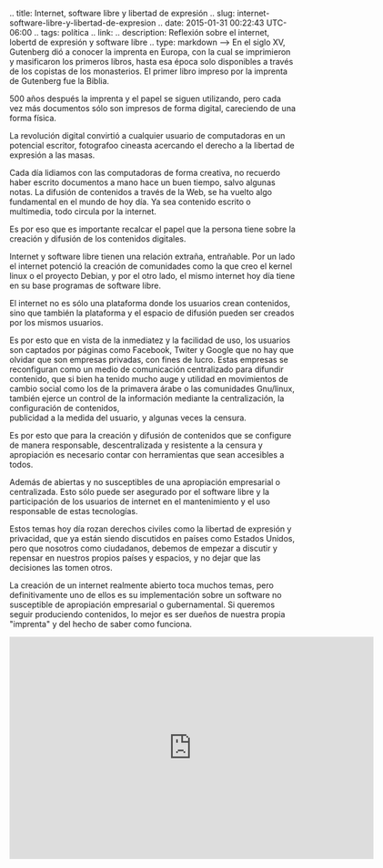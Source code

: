 
.. title: Internet, software libre y libertad de expresión
.. slug: internet-software-libre-y-libertad-de-expresion
.. date: 2015-01-31 00:22:43 UTC-06:00
.. tags: política
.. link: 
.. description: Reflexión sobre el internet, lobertd de expresión y 
software libre
.. type: markdown
-->
En el siglo XV, Gutenberg dió a conocer la imprenta en Europa, con la 
cual se imprimieron y masificaron los primeros libros, hasta esa época 
solo disponibles a través de los copistas de los monasterios. El primer 
libro impreso por la imprenta de Gutenberg fue la Biblia.

500 años después la imprenta y el papel se siguen utilizando, pero cada 
vez más documentos sólo son impresos de forma digital, careciendo de una 
forma física.

La revolución digital convirtió a cualquier usuario de computadoras en 
un potencial escritor, fotografoo cineasta acercando el derecho a 
la libertad de expresión a las masas.
 
Cada día lidiamos con las computadoras de forma creativa, no recuerdo 
haber escrito documentos a mano hace un buen tiempo, salvo algunas 
notas. La difusión de contenidos a través de la Web, se ha vuelto algo fundamental en el mundo 
de hoy día. Ya sea contenido escrito o multimedia, todo circula por la 
internet. 


Es por eso que es importante recalcar el papel que la persona tiene 
sobre la creación y difusión de los contenidos digitales.

<!-- TEASER_END -->

Internet y software libre tienen una relación extraña, entrañable. Por 
un lado el internet potenció la creación de comunidades como la que 
creo el kernel linux o el proyecto Debian, y por el otro lado, el mismo 
internet hoy día tiene en su base programas de software libre.

El internet no es sólo una plataforma donde los usuarios crean 
contenidos, sino que también la plataforma y el espacio de difusión 
pueden ser creados por los mismos usuarios. 

Es por esto que en vista de la inmediatez y la facilidad de uso, los 
usuarios son captados por páginas como Facebook, Twiter y Google que no 
hay que olvidar que son empresas privadas, con fines de lucro.  Estas 
empresas se reconfiguran como un medio de comunicación centralizado para 
difundir contenido, que si bien ha tenido mucho auge y utilidad en 
movimientos de cambio social como los de la primavera árabe o las comunidades Gnu/linux, también ejerce un control de la 
información mediante la centralización, la configuración de contenidos,  
publicidad a la medida del usuario, y algunas veces la censura. 

Es por esto que para la creación y difusión de contenidos que se 
configure de manera responsable, descentralizada y resistente a la 
censura y apropiación es necesario contar con herramientas que sean accesibles a todos.

Además de abiertas y no susceptibles de una apropiación empresarial o 
centralizada. Esto sólo puede ser asegurado por el software libre y la 
participación de los usuarios de internet en el mantenimiento y el uso 
responsable de estas tecnologías.

Estos temas hoy día rozan derechos civiles como la libertad de expresión 
y privacidad, que ya están siendo discutidos en países como Estados 
Unidos, pero que nosotros como ciudadanos, debemos de empezar a discutir 
y repensar en nuestros propios países y espacios, y no dejar que las 
decisiones las tomen otros.

La creación de un internet realmente abierto toca muchos temas, pero 
definitivamente uno de ellos es su implementación sobre un software no 
susceptible de apropiación empresarial o gubernamental. Si queremos 
seguir produciendo contenidos, lo mejor es ser dueños de nuestra propia 
"imprenta" y del hecho de saber como funciona.


<iframe width="640" height="390" 
src="http://static.fsf.org/nosvn/FSF30-video/FSF_30_720p.webm" 
frameborder="0" allowfullscreen></iframe>



